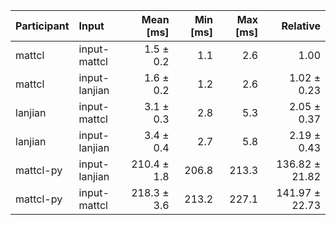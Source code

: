 | Participant | Input | Mean [ms] | Min [ms] | Max [ms] | Relative |
|:---|:---|---:|---:|---:|---:|
| mattcl | input-mattcl | 1.5 ± 0.2 | 1.1 | 2.6 | 1.00 |
| mattcl | input-lanjian | 1.6 ± 0.2 | 1.2 | 2.6 | 1.02 ± 0.23 |
| lanjian | input-mattcl | 3.1 ± 0.3 | 2.8 | 5.3 | 2.05 ± 0.37 |
| lanjian | input-lanjian | 3.4 ± 0.4 | 2.7 | 5.8 | 2.19 ± 0.43 |
| mattcl-py | input-lanjian | 210.4 ± 1.8 | 206.8 | 213.3 | 136.82 ± 21.82 |
| mattcl-py | input-mattcl | 218.3 ± 3.6 | 213.2 | 227.1 | 141.97 ± 22.73 |
